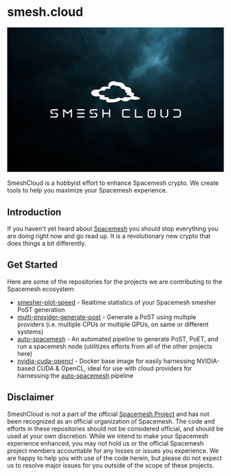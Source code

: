# smesh.cloud

![SmeshCloud Logo](profile/smeshcloud-logo1.png)

SmeshCloud is a hobbyist effort to enhance Spacemesh crypto. We create tools to help you maximize your Spacemesh experience.

## Introduction

If you haven't yet heard about [Spacemesh](https://spacemesh.io) you should stop everything you are doing right now and go read up. It is a revolutionary new crypto that does things a bit differently.

## Get Started

Here are some of the repositories for the projects we are contributing to the Spacemesh ecosystem:
* [smesher-plot-speed](https://github.com/smeshcloud/smesher-plot-speed) - Realtime statistics of your Spacemesh smesher PoST generation
* [multi-provider-generate-post](https://github.com/smeshcloud/multi-provider-generate-post) - Generate a PoST using multiple providers (i.e. multiple CPUs or multiple GPUs, on same or different systems)
* [auto-spacemesh](https://github.com/smeshcloud/auto-spacemesh) - An automated pipeline to generate PoST, PoET, and run a spacemesh node (utilitizes efforts from all of the other projects here)
* [nvidia-cuda-opencl](https://github.com/smeshcloud/nvidia-cuda-opencl) - Docker base image for easily harnessing NVIDIA-based CUDA & OpenCL, ideal for use with cloud providers for harnessing the [auto-spacemesh](https://github.com/smeshcloud/auto-spacemesh) pipeline

## Disclaimer

SmeshCloud is not a part of the official [Spacemesh Project](https://github.com/spacemeshos) and has not been recognized as an official organization of Spacemesh. The code and efforts in these repositories should not be considered official, and should be used at your own discretion. While we intend to make your Spacemesh experience enhanced, you may not hold us or the official Spacemesh project members accountable for any losses or issues you experience. We are happy to help you with use of the code herein, but please do not expect us to resolve major issues for you outside of the scope of these projects.
